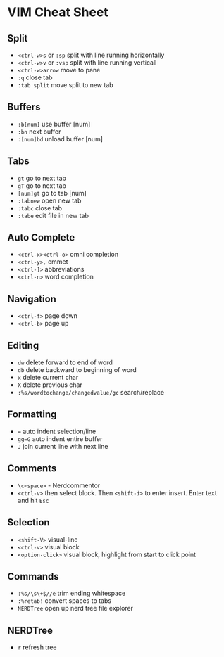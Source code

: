 # VIM Cheat Sheet

## Split

- `<ctrl-w>s` or `:sp` split with line running horizontally
- `<ctrl-w>v` or `:vsp` split with line running verticall
- `<ctrl-w>arrow` move to pane
- `:q` close tab
- `:tab split` move split to new tab

## Buffers

- `:b[num]` use buffer [num]
- `:bn` next buffer
- `:[num]bd` unload buffer [num]

## Tabs

- `gt` go to next tab
- `gT` go to next tab
- `[num]gt` go to tab [num]
- `:tabnew` open new tab
- `:tabc` close tab
- `:tabe` edit file in new tab

## Auto Complete

- `<ctrl-x><ctrl-o>` omni completion
- `<ctrl-y>,` emmet
- `<ctrl-]>` abbreviations
- `<ctrl-n>` word completion

## Navigation

- `<ctrl-f>` page down
- `<ctrl-b>` page up

## Editing

- `dw` delete forward to end of word
- `db` delete backward to beginning of word
- `x` delete current char
- `X` delete previous char
- `:%s/wordtochange/changedvalue/gc` search/replace

## Formatting

- `=` auto indent selection/line
- `gg=G` auto indent entire buffer
- `J` join current line with next line

## Comments

- `\c<space>` - Nerdcommentor
- `<ctrl-v>` then select block. Then `<shift-i>` to enter insert.  Enter text and hit `Esc`

## Selection

- `<shift-V>` visual-line
- `<ctrl-v>` visual block
- `<option-click>` visual block, highlight from start to click point

## Commands

- `:%s/\s\+$//e` trim ending whitespace
- `:%retab!` convert spaces to tabs
- `NERDTree` open up nerd tree file explorer

## NERDTree

- `r` refresh tree
